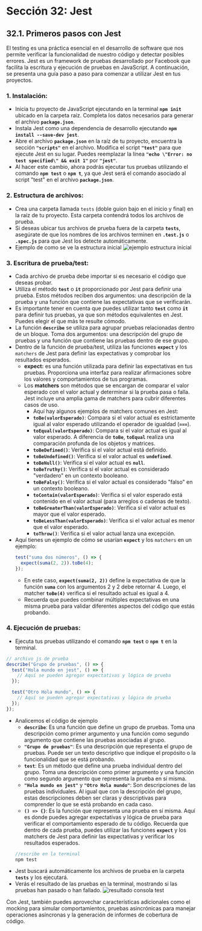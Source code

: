 # Sección 32: **Jest**

## 32.1. Primeros pasos con Jest

El testing es una práctica esencial en el desarrollo de software que nos permite verificar la funcionalidad de nuestro código y detectar posibles errores. Jest es un framework de pruebas desarrollado por Facebook que facilita la escritura y ejecución de pruebas en JavaScript. A continuación, se presenta una guía paso a paso para comenzar a utilizar Jest en tus proyectos.

### 1. Instalación:

- Inicia tu proyecto de JavaScript ejecutando en la terminal **`npm init`** ubicado en la carpeta raíz. Completa los datos necesarios para generar el archivo **`package.json`**.
- Instala Jest como una dependencia de desarrollo ejecutando **`npm install --save-dev jest`**.
- Abre el archivo **`package.json`** en la raíz de tu proyecto, encuentra la sección **`"scripts"`** en el archivo. Modifica el script **`"test"`** para que ejecute Jest en su lugar. Puedes reemplazar la línea **`"echo \"Error: no test specified\" && exit 1"`** por **`"jest"`**.
- Al hacer este cambio, ahora podrás ejecutar tus pruebas utilizando el comando **`npm test`** o **`npm t`**, ya que Jest será el comando asociado al script "test" en el archivo **`package.json`**.

### 2. Estructura de archivos:

- Crea una carpeta llamada `tests` (doble guion bajo en el inicio y final) en la raíz de tu proyecto. Esta carpeta contendrá todos los archivos de prueba.
- Si deseas ubicar tus archivos de prueba fuera de la carpeta **`tests`**, asegúrate de que los nombres de los archivos terminen en **`.test.js`** o **`.spec.js`** para que Jest los detecte automáticamente.
- Ejemplo de como se ve la estructura inicial
  ![ejemplo estructura inicial](img/section-32-1.png)

### 3. Escritura de prueba/test:

- Cada archivo de prueba debe importar si es necesario el código que deseas probar.
- Utiliza el método **`test`** o **`it`** proporcionado por Jest para definir una prueba. Estos métodos reciben dos argumentos: una descripción de la prueba y una función que contiene las expectativas que se verificarán.
- Es importante tener en cuenta que puedes utilizar tanto **`test`** como **`it`** para definir tus pruebas, ya que son métodos equivalentes en Jest. Puedes elegir el que más te resulte cómodo.
- La función **`describe`** se utiliza para agrupar pruebas relacionadas dentro de un bloque. Toma dos argumentos: una descripción del grupo de pruebas y una función que contiene las pruebas dentro de ese grupo.
- Dentro de la función de prueba/test, utiliza las funciones **`expect`** y los `matchers` de Jest para definir las expectativas y comprobar los resultados esperados.
  - **expect:** es una función utilizada para definir las expectativas en tus pruebas. Proporciona una interfaz para realizar afirmaciones sobre los valores y comportamientos de tus programas.
  - Los **matchers** son métodos que se encargan de comparar el valor esperado con el valor actual y determinar si la prueba pasa o falla. Jest incluye una amplia gama de matchers para cubrir diferentes casos de uso.
    - Aquí hay algunos ejemplos de matchers comunes en Jest:
    - **`toBe(valorEsperado)`**: Compara si el valor actual es estrictamente igual al valor esperado utilizando el operador de igualdad (**`===`**).
    - **`toEqual(valorEsperado)`**: Compara si el valor actual es igual al valor esperado. A diferencia de **`toBe`**, **`toEqual`** realiza una comparación profunda de los objetos y matrices.
    - **`toBeDefined()`**: Verifica si el valor actual está definido.
    - **`toBeUndefined()`**: Verifica si el valor actual es **`undefined`**.
    - **`toBeNull()`**: Verifica si el valor actual es **`null`**.
    - **`toBeTruthy()`**: Verifica si el valor actual es considerado "verdadero" en un contexto booleano.
    - **`toBeFalsy()`**: Verifica si el valor actual es considerado "falso" en un contexto booleano.
    - **`toContain(valorEsperado)`**: Verifica si el valor esperado está contenido en el valor actual (para arreglos o cadenas de texto).
    - **`toBeGreaterThan(valorEsperado)`**: Verifica si el valor actual es mayor que el valor esperado.
    - **`toBeLessThan(valorEsperado)`**: Verifica si el valor actual es menor que el valor esperado.
    - **`toThrow()`**: Verifica si el valor actual lanza una excepción.
- Aquí tienes un ejemplo de cómo se usarían **`expect`** y los `matchers` en un ejemplo:
  ```jsx
  test("suma dos números", () => {
    expect(suma(2, 2)).toBe(4);
  });
  ```
  - En este caso, **`expect(suma(2, 2))`** define la expectativa de que la función **`suma`** con los argumentos 2 y 2 debe retornar 4. Luego, el matcher **`toBe(4)`** verifica si el resultado actual es igual a 4.
  - Recuerda que puedes combinar múltiples expectativas en una misma prueba para validar diferentes aspectos del código que estás probando.

### 4. Ejecución de pruebas:

- Ejecuta tus pruebas utilizando el comando **`npm test`** o **`npm t`** en la terminal.

```jsx
// archivo js de prueba
describe("Grupo de pruebas", () => {
  test("Hola mundo en jest", () => {
    // Aquí se pueden agregar expectativas y lógica de prueba
  });

  test("Otro Hola mundo", () => {
    // Aquí se pueden agregar expectativas y lógica de prueba
  });
});
```

- Analicemos el código de ejemplo
  - **`describe`**: Es una función que define un grupo de pruebas. Toma una descripción como primer argumento y una función como segundo argumento que contiene las pruebas asociadas al grupo.
  - **`"Grupo de pruebas"`**: Es una descripción que representa el grupo de pruebas. Puede ser un texto descriptivo que indique el propósito o la funcionalidad que se está probando.
  - **`test`**: Es un método que define una prueba individual dentro del grupo. Toma una descripción como primer argumento y una función como segundo argumento que representa la prueba en sí misma.
  - **`"Hola mundo en jest"`** y **`"Otro Hola mundo"`**: Son descripciones de las pruebas individuales. Al igual que con la descripción del grupo, estas descripciones deben ser claras y descriptivas para comprender lo que se está probando en cada caso.
  - **`() => {}`**: Es la función que representa una prueba en sí misma. Aquí es donde puedes agregar expectativas y lógica de prueba para verificar el comportamiento esperado de tu código.
    Recuerda que dentro de cada prueba, puedes utilizar las funciones **`expect`** y los matchers de Jest para definir las expectativas y verificar los resultados esperados.
  ```jsx
  //escribe en la terminal
  npm test
  ```
- Jest buscará automáticamente los archivos de prueba en la carpeta **`tests`** y los ejecutará.
- Verás el resultado de las pruebas en la terminal, mostrando si las pruebas han pasado o han fallado.
  ![resultado consola test](img/section-32-2.png)

Con Jest, también puedes aprovechar características adicionales como el mocking para simular comportamientos, pruebas asincrónicas para manejar operaciones asíncronas y la generación de informes de cobertura de código.
